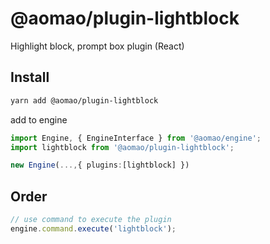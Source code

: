 # @aomao/plugin-lightblock

Highlight block, prompt box plugin (React)

## Install

```bash
yarn add @aomao/plugin-lightblock
```

add to engine

```ts
import Engine, { EngineInterface } from '@aomao/engine';
import lightblock from '@aomao/plugin-lightblock';

new Engine(...,{ plugins:[lightblock] })
```

## Order

```ts
// use command to execute the plugin
engine.command.execute('lightblock');
```
